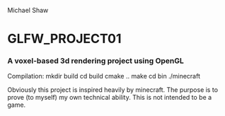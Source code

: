 Michael Shaw
# GLFW_PROJECT01
### A voxel-based 3d rendering project using OpenGL

Compilation:
    mkdir build
    cd build
    cmake ..
    make
    cd bin
    ./minecraft

Obviously this project is inspired heavily by minecraft.
The purpose is to prove (to myself) my own technical
ability. This is not intended to be a game.
